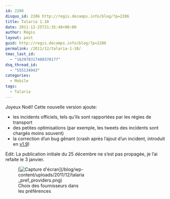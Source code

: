 ```yaml
---
id: 2286
disqus_id: 2286 http://regis.decamps.info/blog/?p=2286
title: Talaria 1.10
date: 2011-12-25T21:35:48+00:00
author: Régis
layout: post
guid: http://regis.decamps.info/blog/?p=2286
permalink: /2011/12/talaria-1-10/
tmac_last_id:
  - "162978317480370177"
dsq_thread_id:
  - "555134943"
categories:
  - Mobile
tags:
  - Talaria
---
```

Joyeux Noël! Cette nouvelle version ajoute:

  * les incidents officiels, tels qu’ils sont rapportées par les régies de transport
  * des petites optimisations (par exemple, les tweets des incidents sont chargés moins souvent)
  * la correction d’un bug gênant (crash après l’ajout d’un incident, introduit en [v1.9](http://regis.decamps.info/blog/2011/12/talaria-1-9/ "Talaria v1.9"))

Edit: La publication initiale du 25 décembre ne s’est pas propagée, je l’ai refaite le 3 janvier.
  
<!--more-->


  
<figure id="attachment_2287" style="width: 210px" class="wp-caption alignleft">[<img src="/blog/wp-content/uploads/2011/12/talaria_pref_providers-210x350.png" alt="Capture d&#039;écran" title="talaria_pref_providers" width="210" height="350" class="size-medium wp-image-2287" srcset="/blog/wp-content/uploads/2011/12/talaria_pref_providers-210x350.png 210w, /blog/wp-content/uploads/2011/12/talaria_pref_providers.png 480w" sizes="(max-width: 210px) 100vw, 210px" />](/blog/wp-content/uploads/2011/12/talaria_pref_providers.png)<figcaption class="wp-caption-text">Choix des fournisseurs dans les préférences</figcaption></figure>
